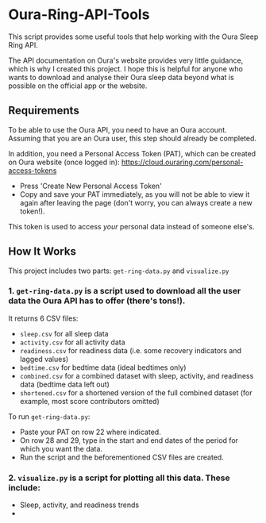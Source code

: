# Oura-Ring-API-Tools

This script provides some useful tools that help working with the Oura Sleep Ring API.

The API documentation on Oura's website provides very little guidance, which is why I created this project. I hope this is helpful for anyone who wants to download and analyse their Oura sleep data beyond what is possible on the official app or the website.


## Requirements

To be able to use the Oura API, you need to have an Oura account. Assuming that you are an Oura user, this step should already be completed.

In addition, you need a Personal Access Token (PAT), which can be created on Oura website (once logged in):
https://cloud.ouraring.com/personal-access-tokens
- Press 'Create New Personal Access Token'
- Copy and save your PAT immediately, as you will not be able to view it again after leaving the page (don't worry, you can always create a new token!).

This token is used to access *your* personal data instead of someone else's.

## How It Works

This project includes two parts: `get-ring-data.py` and `visualize.py`

### 1. `get-ring-data.py` is a script used to download all the user data the Oura API has to offer (there's tons!).

It returns 6 CSV files:
- `sleep.csv` for all sleep data
- `activity.csv` for all activity data
- `readiness.csv` for readiness data (i.e. some recovery indicators and lagged values)
- `bedtime.csv` for bedtime data (ideal bedtimes only)
- `combined.csv` for a combined dataset with sleep, activity, and readiness data (bedtime data left out)
- `shortened.csv` for a shortened version of the full combined dataset (for example, most score contributors omitted)

To run `get-ring-data.py`:
- Paste your PAT on row 22 where indicated.
- On row 28 and 29, type in the start and end dates of the period for which you want the data.
- Run the script and the beforementioned CSV files are created.


### 2. `visualize.py` is a script for plotting all this data. These include:
- Sleep, activity, and readiness trends
- 

